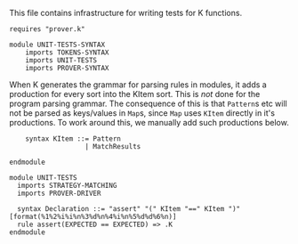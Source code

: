 This file contains infrastructure for writing tests for K functions.

```k
requires "prover.k"
```

```k
module UNIT-TESTS-SYNTAX
    imports TOKENS-SYNTAX
    imports UNIT-TESTS
    imports PROVER-SYNTAX
```

When K generates the grammar for parsing rules in modules, it adds a production
for every sort into the KItem sort. This is *not* done for the program parsing
grammar. The consequence of this is that `Pattern`s etc will not be parsed
as keys/values in `Map`s, since `Map` uses `KItem` directly in it's productions.
To work around this, we manually add such productions below.

```k
    syntax KItem ::= Pattern
                   | MatchResults
```

```k
endmodule
```

```k
module UNIT-TESTS
  imports STRATEGY-MATCHING
  imports PROVER-DRIVER

  syntax Declaration ::= "assert" "(" KItem "==" KItem ")" [format(%1%2%i%i%n%3%d%n%4%i%n%5%d%d%6%n)]
  rule assert(EXPECTED == EXPECTED) => .K
endmodule
```
